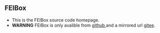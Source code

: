 ## FEIBox
* This is the FEIBox source code homepage.
* **WARNING** FEIBox is only avalible from [github](https://github.com/feisoft-products/FEIBox),and a mirrored url [gitee](https://gitee.com/ovoci/FEIBox).
